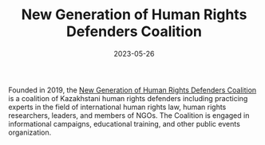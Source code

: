 ﻿---
title: "New Generation of Human Rights Defenders Coalition"
linkTitle: "New Generation of Human Rights Defenders Coalition"
contributor: ["Aizada Arystanbek"]
created: 2022-07-27
countries: ["Kazakhstan"]
category: ["Local NGO"]
tags: ["human rights", "education"]
date_start: [2019]
date_end: []
data_type: ["qualitative", "news", "discourse"] 
language: ["Russian"]
date: 2023-05-26
description: 
  New Generation of Human Rights Defenders is a coalition of Kazakhstani human rights defenders including practicing experts in the field of international human rights law, human rights researchers, leaders, and members of NGOs.
---

Founded in 2019, the [New Generation of Human Rights Defenders Coalition](https://nghrdc.kz/) is a coalition of Kazakhstani human rights defenders including practicing experts in the field of international human rights law, human rights researchers, leaders, and members of NGOs. The Coalition is engaged in informational campaigns, educational training, and other public events organization. 
